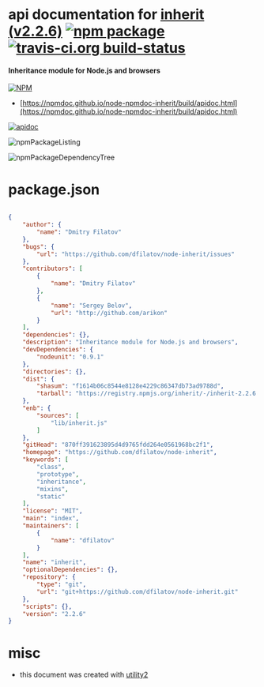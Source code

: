 # api documentation for  [inherit (v2.2.6)](https://github.com/dfilatov/node-inherit)  [![npm package](https://img.shields.io/npm/v/npmdoc-inherit.svg?style=flat-square)](https://www.npmjs.org/package/npmdoc-inherit) [![travis-ci.org build-status](https://api.travis-ci.org/npmdoc/node-npmdoc-inherit.svg)](https://travis-ci.org/npmdoc/node-npmdoc-inherit)
#### Inheritance module for Node.js and browsers

[![NPM](https://nodei.co/npm/inherit.png?downloads=true&downloadRank=true&stars=true)](https://www.npmjs.com/package/inherit)

- [https://npmdoc.github.io/node-npmdoc-inherit/build/apidoc.html](https://npmdoc.github.io/node-npmdoc-inherit/build/apidoc.html)

[![apidoc](https://npmdoc.github.io/node-npmdoc-inherit/build/screenCapture.buildCi.browser.%252Ftmp%252Fbuild%252Fapidoc.html.png)](https://npmdoc.github.io/node-npmdoc-inherit/build/apidoc.html)

![npmPackageListing](https://npmdoc.github.io/node-npmdoc-inherit/build/screenCapture.npmPackageListing.svg)

![npmPackageDependencyTree](https://npmdoc.github.io/node-npmdoc-inherit/build/screenCapture.npmPackageDependencyTree.svg)



# package.json

```json

{
    "author": {
        "name": "Dmitry Filatov"
    },
    "bugs": {
        "url": "https://github.com/dfilatov/node-inherit/issues"
    },
    "contributors": [
        {
            "name": "Dmitry Filatov"
        },
        {
            "name": "Sergey Belov",
            "url": "http://github.com/arikon"
        }
    ],
    "dependencies": {},
    "description": "Inheritance module for Node.js and browsers",
    "devDependencies": {
        "nodeunit": "0.9.1"
    },
    "directories": {},
    "dist": {
        "shasum": "f1614b06c8544e8128e4229c86347db73ad9788d",
        "tarball": "https://registry.npmjs.org/inherit/-/inherit-2.2.6.tgz"
    },
    "enb": {
        "sources": [
            "lib/inherit.js"
        ]
    },
    "gitHead": "870ff391623895d4d9765fdd264e0561968bc2f1",
    "homepage": "https://github.com/dfilatov/node-inherit",
    "keywords": [
        "class",
        "prototype",
        "inheritance",
        "mixins",
        "static"
    ],
    "license": "MIT",
    "main": "index",
    "maintainers": [
        {
            "name": "dfilatov"
        }
    ],
    "name": "inherit",
    "optionalDependencies": {},
    "repository": {
        "type": "git",
        "url": "git+https://github.com/dfilatov/node-inherit.git"
    },
    "scripts": {},
    "version": "2.2.6"
}
```



# misc
- this document was created with [utility2](https://github.com/kaizhu256/node-utility2)
